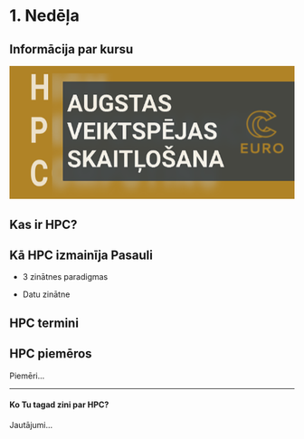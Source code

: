 # 1. Nedēļa

## Informācija par kursu

 <img src="https://raw.githubusercontent.com/viktorszagorskis/hpc-pamati/main/pix/hpc-pamati-logo.png" alt="My Image" width="600">


## Kas ir HPC?




## Kā HPC izmainīja Pasauli

- 3 zinātnes paradigmas

- Datu zinātne

## HPC termini

## HPC piemēros

Piemēri... 

---

#### Ko Tu tagad zini par HPC?

Jautājumi...
